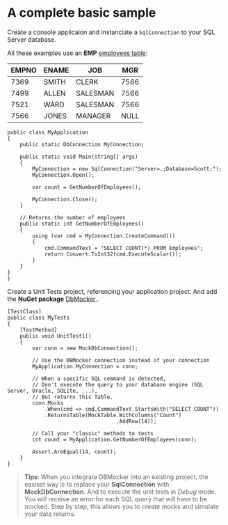 # A complete basic sample

Create a console applicaion and instanciate a `SqlConnection` 
to your SQL Server database.

All these examples use an **EMP** [employees table](../dbcmd/db-scott.md):

|EMPNO |ENAME  |JOB      |MGR  |
|---   |---    |---      |---  |
|7369  |SMITH  |CLERK    |7566 |
|7499  |ALLEN  |SALESMAN |7566 |
|7521  |WARD   |SALESMAN |7566 |
|7566  |JONES  |MANAGER  |NULL |

```CSharp
public class MyApplication
{
    public static DbConnection MyConnection;

    public static void Main(string[] args)
    {
        MyConnection = new SqlConnection("Server=.;Database=Scott;");
        MyConnection.Open();

        var count = GetNumberOfEmployees();

        MyConnection.Close();
    }

    // Returns the number of employees
    public static int GetNumberOfEmployees()
    {
        using (var cmd = MyConnection.CreateCommand())
        {
            cmd.CommandText = "SELECT COUNT(*) FROM Employees";
            return Convert.ToInt32(cmd.ExecuteScalar());
        }
    }
}
}
```

Create a Unit Tests project, referencing your application project.
And add the **NuGet package** [DbMocker ](https://www.nuget.org/packages/DbMocker).

```CSharp
[TestClass]
public class MyTests
{
    [TestMethod]
    public void UnitTest1()
    {
        var conn = new MockDbConnection();

        // Use the DBMocker connection instead of your connection
        MyApplication.MyConnection = conn;

        // When a specific SQL command is detected,
        // Don't execute the query to your database engine (SQL Server, Oracle, SQLite, ...),
        // But returns this Table.
        conn.Mocks
            .When(cmd => cmd.CommandText.StartsWith("SELECT COUNT"))
            .ReturnsTable(MockTable.WithColumns("Count")
                                   .AddRow(14));

        // Call your "classic" methods to tests
        int count = MyApplication.GetNumberOfEmployees(conn);

        Assert.AreEqual(14, count);
    }
}
```

> **Tips**: When you integrate DBMocker into an existing project, 
> the easiest way is to replace your **SqlConnection** with **MockDbConnection**.
> And to execute the unit tests in _Debug_ mode. 
> You will receive an error for each SQL query that will have to be mocked.
> Step by step, this allows you to create mocks and simulate your data returns.
